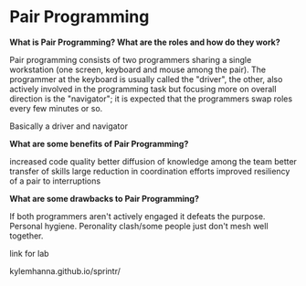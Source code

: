 # Pair Programming

**What is Pair Programming? What are the roles and how do they work?**

Pair programming consists of two programmers sharing a single workstation (one screen, keyboard and mouse among the pair). The programmer at the keyboard is usually called the "driver", the other, also actively involved in the programming task but focusing more on overall direction is the "navigator"; it is expected that the programmers swap roles every few minutes or so.

Basically a driver and navigator


**What are some benefits of Pair Programming?**

increased code quality
better diffusion of knowledge among the team
better transfer of skills
large reduction in coordination efforts
improved resiliency of a pair to interruptions

**What are some drawbacks to Pair Programming?**

If both programmers aren't actively engaged it defeats the purpose. 
Personal hygiene.
Peronality clash/some people just don't mesh well together.


link for lab

kylemhanna.github.io/sprintr/